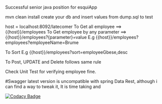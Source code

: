 Successful senior java position for esquiApp

mvn clean install
create your db and insert values from dump.sql to test

host = localhost:8092/latecomer
To Get all employee ==> {{host}}/employees
To Get employee by any parameter ==> {{host}}/employees?{parameter}=value
E.g {{host}}/employees?employees?employeeName=Brume

To Sort E.g {{host}}/employees?sort=employeeGbese,desc

To Post, UPDATE and Delete follows same rule 

Check Unit Test for verifying employee fine.

#Swagger latest version is uncompatible with spring Data Rest, although i can find a way to tweak it, It is time taking and   

[![Codacy Badge](https://app.codacy.com/project/badge/Grade/e45133aab2a6435b96c370734b8eca8d)](https://www.codacy.com/gh/Brumelove/latecomerApp/dashboard?utm_source=github.com&amp;utm_medium=referral&amp;utm_content=Brumelove/latecomerApp&amp;utm_campaign=Badge_Grade)
